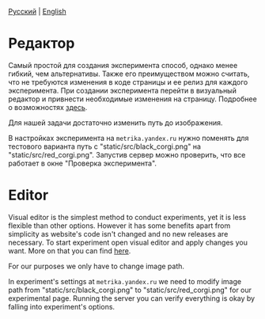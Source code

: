 [Русский](#редактор) | [English](#editor)

# Редактор
Самый простой для создания эксперимента способ, однако менее гибкий, чем альтернативы. Также его преимуществом можно считать, что не требуются изменения в коде страницы и ее релиз для каждого эксперимента.
При создании эксперимента перейти в визуальный редактор и привнести необходимые изменения на страницу. Подробнее о возможностях [здесь](https://yandex.ru/support/varioqub/create.html#create__edit).

Для нашей задачи достаточно изменить путь до изображения.

В настройках эксперимента на `metrika.yandex.ru` нужно поменять для тестового варианта путь с "static/src/black_corgi.png" на "static/src/red_corgi.png". Запустив сервер можно проверить, что все работает в окне "Проверка эксперимента".


# Editor
Visual editor is the simplest method to conduct experiments, yet it is less flexible than other options. However it has some benefits apart from simplicity as website's code isn't changed and no new releases are necessary.
To start experiment open visual editor and apply changes you want. More on that you can find [here](https://yandex.ru/support/varioqub/create.html#create__edit).

For our purposes we only have to change image path.

In experiment's settings at `metrika.yandex.ru` we need to modify image path from "static/src/black_corgi.png" to "static/src/red_corgi.png" for our experimental page. Running the server you can verify everything is okay by falling into experiment's options.
